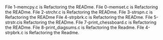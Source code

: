 File 1-memcpy.c is Refactoring the READme.
File 0-memset.c is Refactoring the READme.
File 2-strchr.c is Refactoring the READme.
File 3-strspn.c is Refactoring the READme
File 4-strpbrk.c is Refactoring the READme.
File 5-strstr.cis Refactoring the READme.
File 7-print_chessboard.c is Refactoring the READme.
File 8-print_diagsums.c is Refactoring the Readme.
File 4-strpbrk.c is Refactoring the Readme.
